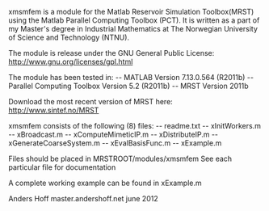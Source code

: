 
xmsmfem is a module for the Matlab Reservoir Simulation Toolbox(MRST) using the Matlab Parallel Computing Toolbox (PCT).
It is written as a part of my Master's degree in Industrial Mathematics at 
The Norwegian University of Science and Technology (NTNU).

The module is release under the GNU General Public License:
  http://www.gnu.org/licenses/gpl.html

The module has been tested in:
 -- MATLAB Version 7.13.0.564 (R2011b)
 -- Parallel Computing Toolbox Version 5.2 (R2011b)
 -- MRST Version 2011b


Download the most recent version of MRST here:
  http://www.sintef.no/MRST


xmsmfem consists of the following (8) files:
 -- readme.txt
 -- xInitWorkers.m
 -- xBroadcast.m
 -- xComputeMimeticIP.m
 -- xDistributeIP.m
 -- xGenerateCoarseSystem.m
 -- xEvalBasisFunc.m
 -- xExample.m

Files should be placed in MRSTROOT/modules/xmsmfem
See each particular file for documentation

A complete working example can be found in xExample.m

Anders Hoff
master.andershoff.net
june 2012
